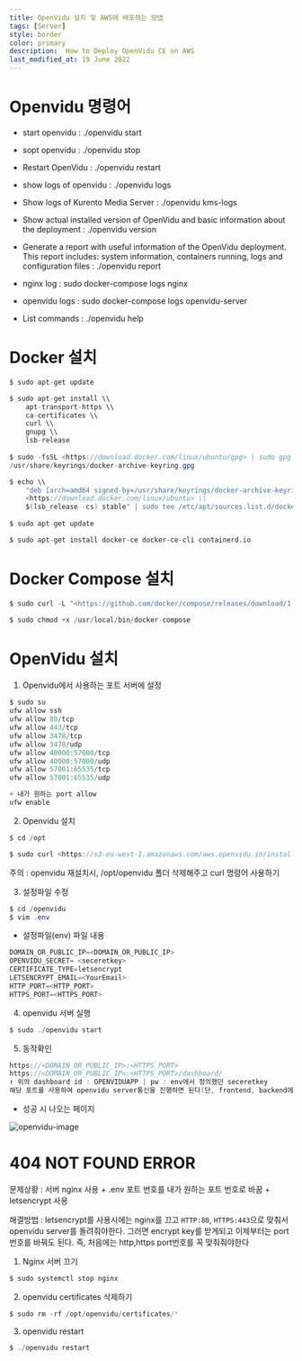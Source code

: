 ```yaml
---
title: OpenVidu 설치 및 AWS에 배포하는 방법
tags: [Server]
style: border
color: primary
description:  How to Deploy OpenVidu CE on AWS
last_modified_at: 19 June 2022
---
```




# Openvidu 명령어


* start openvidu : ./openvidu start
- sopt openvidu : ./openvidu stop
- Restart OpenVidu : ./openvidu restart

- show logs of openvidu : ./openvidu logs
- Show logs of Kurento Media Server : ./openvidu kms-logs
- Show actual installed version of OpenVidu and basic information about the deployment : ./openvidu version
- Generate a report with useful information of the OpenVidu deployment. This report includes: system information, containers running, logs and configuration files : ./openvidu report
- nginx log : sudo docker-compose logs nginx
- openvidu logs : sudo docker-compose logs openvidu-server
- List commands : ./openvidu help


# Docker 설치

```java
$ sudo apt-get update

$ sudo apt-get install \\
	apt-transport-https \\
	ca-certificates \\
	curl \\
	gnupg \\
	lsb-release
	
$ sudo -fsSL <https://download.docker.com/linux/ubuntu/gpg> | sudo gpg --dearmor -o
/usr/share/keyrings/docker-archive-keyring.gpg

$ echo \\
	"deb [arch=amd64 signed-by=/usr/share/keyrings/docker-archive-keyring.gpg]
	<https://download.docker.com/linux/ubuntu> \\
	$(lsb_release -cs) stable" | sudo tee /etc/apt/sources.list.d/docker.list > /dev/null
	
$ sudo apt-get update

$ sudo apt-get install docker-ce docker-ce-cli containerd.io
```

# Docker Compose 설치

```java
$ sudo curl -L "<https://github.com/docker/compose/releases/download/1.29.2/docker-compose-$>(uname -s)-$(uname -m)" -o /usr/local/bin/docker-compose

$ sudo chmod +x /usr/local/bin/docker-compose
```

# OpenVidu 설치

1. Openvidu에서 사용하는 포트 서버에 설정

```java
$ sudo su
ufw allow ssh
ufw allow 80/tcp
ufw allow 443/tcp
ufw allow 3478/tcp
ufw allow 3478/udp
ufw allow 40000:57000/tcp
ufw allow 40000:57000/udp
ufw allow 57001:65535/tcp
ufw allow 57001:65535/udp

+ 내가 원하는 port allow 
ufw enable
```

2. Openvidu 설치

```java
$ cd /opt  

$ sudo curl <https://s3-eu-west-1.amazonaws.com/aws.openvidu.io/install_openvidu_latest.sh> | sudo bash
```

주의 : openvidu 재설치시, /opt/openvidu 폴더 삭제해주고 curl 명령어 사용하기

3. 설정파일 수정

```java
$ cd /openvidu
$ vim .env
```

- 설정파일(env) 파일 내용

```java
DOMAIN_OR_PUBLIC_IP=<DOMAIN_OR_PUBLIC_IP>
OPENVIDU_SECRET= <seceretkey>
CERTIFICATE_TYPE=letsencrypt
LETSENCRYPT_EMAIL=<YourEmail>
HTTP_PORT=<HTTP_PORT>
HTTPS_PORT=<HTTPS_PORT> 
```

4. openvidu 서버 실행

```java
$ sudo ./openvidu start
```

5. 동작확인

```java
https://<DOMAIN_OR_PUBLIC_IP>:<HTTPS_PORT> 
https://<DOMAIN_OR_PUBLIC_IP>:<HTTPS_PORT>/dashboard/
↑ 위의 dashboard id : OPENVIDUAPP | pw : env에서 정의했던 seceretkey
해당 포트를 사용하여 openvidu server통신을 진행하면 된다(단, frontend, backend에 둘다 id와 pw, url을 넣어줘야함)
```

- 성공 시 나오는 페이지

![openvidu-image](https://s3.us-west-2.amazonaws.com/secure.notion-static.com/78add06f-70b3-4cd6-bf57-67c3c4283b9e/Untitled.png?X-Amz-Algorithm=AWS4-HMAC-SHA256&X-Amz-Content-Sha256=UNSIGNED-PAYLOAD&X-Amz-Credential=AKIAT73L2G45EIPT3X45%2F20220619%2Fus-west-2%2Fs3%2Faws4_request&X-Amz-Date=20220619T080010Z&X-Amz-Expires=86400&X-Amz-Signature=627af3876802312f3dc1419113cc0b6ab4f1cea5dadccf890b7b334c0e4d38a1&X-Amz-SignedHeaders=host&response-content-disposition=filename%20%3D%22Untitled.png%22&x-id=GetObject)

# 404 NOT FOUND ERROR

문제상황 : 서버 nginx 사용 + .env 포트 번호를 내가 원하는 포트 번호로 바꿈 + letsencrypt 사용

해결방법 : letsencrypt를 사용시에는 nginx를 끄고 `HTTP:80`, `HTTPS:443`으로 맞춰서 openvidu server를 돌려줘야한다. 그러면 encrypt key를 받게되고 이제부터는 port번호를 바꿔도 된다. 즉, 처음에는 http,https port번호를 꼭 맞춰줘야한다

1. Nginx 서버 끄기

```java
$ sudo systemctl stop nginx
```

2. openvidu certificates 삭제하기

```java
$ sudo rm -rf /opt/openvidu/certificates/*
```

3. openvidu restart

```java
$ ./openvidu restart
```